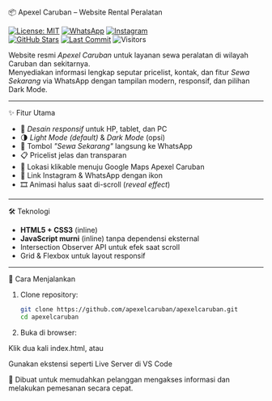📦 Apexel Caruban – Website Rental Peralatan

[![License: MIT](https://img.shields.io/badge/License-MIT-yellow.svg)](LICENSE)
[![WhatsApp](https://img.shields.io/badge/Chat-WhatsApp-green?logo=whatsapp)](https://wa.me/6285732607746)
[![Instagram](https://img.shields.io/badge/Follow-Instagram-E4405F?logo=instagram)](https://instagram.com/apexel.caruban)  
[![GitHub Stars](https://img.shields.io/github/stars/apexelcaruban/apexelcaruban?style=social)](https://github.com/apexelcaruban/apexelcaruban/stargazers)
[![Last Commit](https://img.shields.io/github/last-commit/apexelcaruban/apexelcaruban)](https://github.com/apexelcaruban/apexelcaruban/commits/main)
![Visitors](https://visitor-badge.laobi.icu/badge?page_id=apexelcaruban.apexelcaruban)

Website resmi *Apexel Caruban* untuk layanan sewa peralatan di wilayah Caruban dan sekitarnya.  
Menyediakan informasi lengkap seputar pricelist, kontak, dan fitur *Sewa Sekarang* via WhatsApp dengan tampilan modern, responsif, dan pilihan Dark Mode.

---

✨ Fitur Utama
- 📱 *Desain responsif* untuk HP, tablet, dan PC  
- 🌗 *Light Mode (default)* & *Dark Mode* (opsi)  
- 🎯 Tombol *"Sewa Sekarang"* langsung ke WhatsApp  
- 📋 Pricelist jelas dan transparan  
- 📍 Lokasi klikable menuju Google Maps Apexel Caruban  
- 💬 Link Instagram & WhatsApp dengan ikon  
- 🎞 Animasi halus saat di-scroll (*reveal effect*)  

---

🛠 Teknologi
- **HTML5 + CSS3** (inline)  
- **JavaScript murni** (inline) tanpa dependensi eksternal  
- Intersection Observer API untuk efek saat scroll  
- Grid & Flexbox untuk layout responsif  

---

🚀 Cara Menjalankan
1. Clone repository:
   ```bash
   git clone https://github.com/apexelcaruban/apexelcaruban.git
   cd apexelcaruban

2. Buka di browser:

Klik dua kali index.html, atau

Gunakan ekstensi seperti Live Server di VS Code



🚩 Dibuat untuk memudahkan pelanggan mengakses informasi dan melakukan pemesanan secara cepat.

